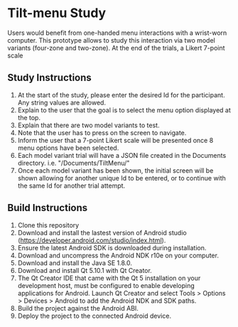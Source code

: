 # Tilt-menu Study

Users would benefit from one-handed menu interactions with a wrist-worn computer. This prototype allows to study this interaction via two model variants (four-zone and two-zone). At the end of the trials, a Likert 7-point scale

## Study Instructions
1. At the start of the study, please enter the desired Id for the participant. Any string values are allowed.
2. Explain to the user that the goal is to select the menu option displayed at the top.
3. Explain that there are two model variants to test.
4. Note that the user has to press on the screen to navigate.
5. Inform the user that a 7-point Likert scale will be presented once 8 menu options have been selected.
6. Each model variant trial will have a JSON file created in the Documents directory. i.e. "<USER>/Documents/TiltMenu/"
7. Once each model variant has been shown, the initial screen will be shown allowing for another unique Id to be entered, or to continue with the same Id for another trial attempt.

## Build Instructions
1. Clone this repository
2. Download and install the lastest version of Android studio (https://developer.android.com/studio/index.html).
3. Ensure the latest Android SDK is downloaded during installation.
4. Download and uncompress the Android NDK r10e on your computer.
5. Download and install the Java SE 1.8.0.
6. Download and install Qt 5.10.1 with Qt Creator.
7. The Qt Creator IDE that came with the Qt 5 installation on your development host, must be configured to enable developing applications for Android. Launch Qt Creator and select Tools > Options > Devices > Android to add the Android NDK and SDK paths.
8. Build the project against the Android ABI.
9. Deploy the project to the connected Android device.
